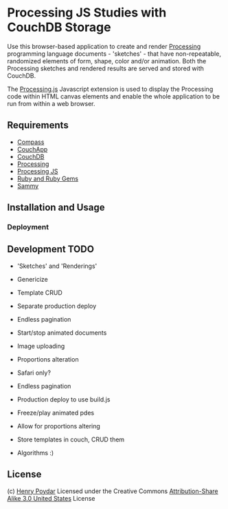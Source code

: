 # Processing JS Studies with CouchDB Storage

Use this browser-based application to create and render [Processing](http://processing.org) programming language documents - 'sketches' - that have non-repeatable, randomized elements of form, shape, color and/or animation.  Both the Processing sketches and rendered results are served and stored with CouchDB.  

The [Processing.js](http://processingjs.org) Javascript extension is used to display the Processing code within HTML canvas elements and enable the whole application to be run from within a web browser.

## Requirements

* [Compass](http://github.com/chriseppstein/compass)
* [CouchApp](http://github.com/jchris/couchapp)
* [CouchDB](http://couchdb.apache.org)
* [Processing](http://processing.org)
* [Processing JS](http://processingjs.org)
* [Ruby and Ruby Gems](http://www.ruby-lang.org)
* [Sammy](http://code.quirkey.com/sammy)

## Installation and Usage




### Deployment


## Development TODO

* 'Sketches' and 'Renderings'
* Genericize
* Template CRUD
* Separate production deploy
* Endless pagination
* Start/stop animated documents
* Image uploading
* Proportions alteration

* Safari only?
* Endless pagination
* Production deploy to use build.js
* Freeze/play animated pdes
* Allow for proportions altering
* Store templates in couch, CRUD them
* Algorithms :)

## License

(c) [Henry Poydar](http://hpoydar.com)
Licensed under the Creative Commons [Attribution-Share Alike 3.0 United States](http://creativecommons.org/licenses/by-sa/3.0/us/) License